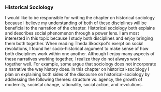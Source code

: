 ### Historical Sociology
I would like to be responsible for writing the chapter on historical sociology because I believe my understanding of both of these disciplines will be beneficial to the narration of the chapter. Historical sociology both explains and describes social phenomenon through a power lens. I am most interested in this topic because I study both disciplines and enjoy bringing them both together. When reading Theda Skockpol's exerpt on social revolutions, I found her socio-historical argument to make sense of how both disciplines work within one another. Although I enjoy many aspects of these narratives working together, I realize they do not always work together well. For example, some argue that sociology does not incorporate a narrative the way history does. In this chapter on historical-sociology I plan on explaining both sides of the discourse on historical-sociology by addressing the following themes: structure vs. agency, the growth of modernity, societal change, rationality, social action, and revolutions.  
